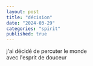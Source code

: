 ```yaml
---
layout: post
title: "décision"
date: "2024-03-29"
categories: "spirit"
published: true
---
```


j'ai décidé de percuter le monde  
avec l'esprit de douceur  
